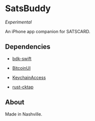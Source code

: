 # SatsBuddy

*Experimental*

An iPhone app companion for SATSCARD.

## Dependencies

- [bdk-swift](https://github.com/bitcoindevkit/bdk-swift)

- [BitcoinUI](https://github.com/reez/BitcoinUI)

- [KeychainAccess](https://github.com/kishikawakatsumi/KeychainAccess)

- [rust-cktap](https://github.com/notmandatory/rust-cktap)

## About

Made in Nashville.
